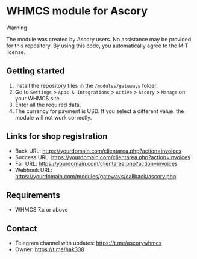 # WHMCS module for Ascory
> [!WARNING]
> The module was created by Ascory users. No assistance may be provided for this repository. By using this code, you automatically agree to the MIT license.
## Getting started
1. Install the repository files in the `/modules/gateways` folder.
2. Go to `Settings` > `Apps & Integrations` > `Active` > `Ascory` > `Manage` on your WHMCS site.
3. Enter all the required data.
4. The currency for payment is USD. If you select a different value, the module will not work correctly.
## Links for shop registration
* Back URL: https://yourdomain.com/clientarea.php?action=invoices
* Success URL: https://yourdomain.com/clientarea.php?action=invoices
* Fail URL: https://yourdomain.com/clientarea.php?action=invoices
* Webhook URL: https://yourdomain.com/modules/gateways/callback/ascory.php

## Requirements
* WHMCS 7.x or above

## Contact
* Telegram channel with updates: https://t.me/ascorywhmcs
* Owner: https://t.me/hak338
